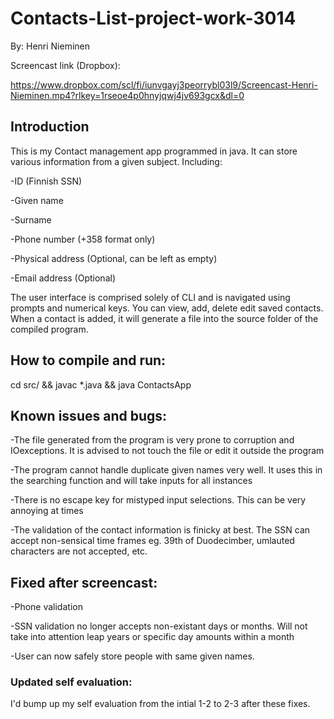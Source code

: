 # Contacts-List-project-work-3014

By: Henri Nieminen

Screencast link (Dropbox):

https://www.dropbox.com/scl/fi/iunvgayj3peorrybl03l9/Screencast-Henri-Nieminen.mp4?rlkey=1rseoe4p0hnyjqwj4jv693gcx&dl=0

## Introduction
This is my Contact management app programmed in java. It can store various information from a given subject. Including:

-ID (Finnish SSN)

-Given name

-Surname

-Phone number (+358 format only)

-Physical address (Optional, can be left as empty)

-Email address    (Optional)


The user interface is comprised solely of CLI and is navigated using prompts and numerical keys. You can view, add, delete
edit saved contacts. When a contact is added, it will generate a file into the source folder of the compiled program.


## How to compile and run:

cd src/ && javac *.java && java ContactsApp



## Known issues and bugs:

-The file generated from the program is very prone to corruption and IOexceptions. It is advised to not touch the file or edit it outside the program

-The program cannot handle duplicate given names very well. It uses this in the searching function and will take inputs for all instances

-There is no escape key for mistyped input selections. This can be very annoying at times

-The validation of the contact information is finicky at best. The SSN can accept non-sensical time frames eg. 39th of Duodecimber,
umlauted characters are not accepted, etc.


## Fixed after screencast:

-Phone validation

-SSN validation no longer accepts non-existant days or months. Will not take into attention leap years or specific day amounts within a month 

-User can now safely store people with same given names.


### Updated self evaluation:

I'd bump up my self evaluation from the intial 1-2 to 2-3 after these fixes.